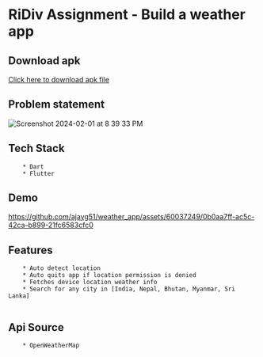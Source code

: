 # RiDiv Assignment - Build a weather app

## Download apk
<a href="https://github.com/ajayg51/weather_app/raw/main/apk/app-release.apk">Click here to download apk file</a>


## Problem statement 
![Screenshot 2024-02-01 at 8 39 33 PM](https://github.com/ajayg51/weather_app/assets/60037249/96de6c5b-d259-40b0-a5df-3b61e68bd79e)

## Tech Stack
```
    * Dart
    * Flutter

```

## Demo

https://github.com/ajayg51/weather_app/assets/60037249/0b0aa7ff-ac5c-42ca-b899-21fc6583cfc0



## Features
```
    * Auto detect location
    * Auto quits app if location permission is denied
    * Fetches device location weather info
    * Search for any city in [India, Nepal, Bhutan, Myanmar, Sri Lanka]
    
```

## Api Source

```
    * OpenWeatherMap
```

